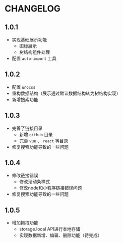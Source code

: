 # CHANGELOG

## 1.0.1

- 实现基础展示功能
  - 图标展示
  - 树结构组件处理
- 配置 `auto-import` 工具

## 1.0.2

- 配置 `unocss`
- 重构数据结构（展示通过默认数据结构转为树结构实现）
- 新增搜索功能

## 1.0.3

- 完善了链接目录
  - 新增 `github` 目录
  - 完善 `vue` 、 `react` 等目录
- 修复搜索功能导致的一些问题


## 1.0.4

- 修改链接错误
  - 修改滚动条样式
  - 修改node和小程序链接错误问题
- 修复搜索功能导致的一些问题

## 1.0.5
- 增加拖拽功能
  - storage.local API进行本地存储
  - 实现数据新增、编辑、删除功能（待完成）
